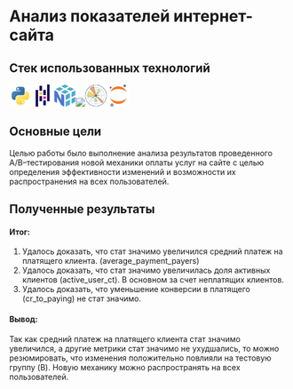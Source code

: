# Анализ показателей интернет-сайта

## Cтек использованных технологий 

<img src="https://github.com/devicons/devicon/blob/master/icons/python/python-original.svg" height="40"/><img src="https://github.com/devicons/devicon/blob/master/icons/pandas/pandas-original.svg" height="40"/><img src="https://github.com/devicons/devicon/blob/master/icons/numpy/numpy-original.svg" height="40"/><img src="https://user-images.githubusercontent.com/315810/92161415-9e357100-edfe-11ea-917d-f9e33fd60741.png" height="40"/><img src="https://github.com/devicons/devicon/blob/master/icons/matplotlib/matplotlib-original.svg" height="40"/><img src="https://github.com/devicons/devicon/blob/master/icons/jupyter/jupyter-original.svg" height="40"/>

## Основные цели 
  
  Целью работы было выполнение анализа результатов проведенного A/B–тестирования новой механики оплаты услуг на сайте с целью определения эффективности изменений и возможности их распространения на всех пользователей.

## Полученные результаты 

#### Итог:
1. Удалось доказать, что стат значимо увеличился средний платеж на платящего клиента. (average_payment_payers)
2. Удалось доказать, что стат значимо увеличилась доля активных клиентов (active_user_ct). В основном за счет неплатящих клиентов.
3. Удалось доказать, что уменьшение конверсии в платящего (cr_to_paying) не стат значимо.  
#### Вывод:
  Так как средний платеж на платящего клиента стат значимо увеличился, а другие метрики стат значимо не ухудшались, то можно резюмировать, что изменения положительно повлияли на тестовую группу (B). Новую механику можно распространять на всех пользователей.



